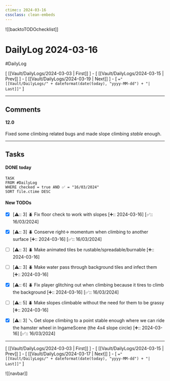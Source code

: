 ```yaml
---
ctime:: 2024-03-16
cssclass: clean-embeds
---
```

![[backtoTODOchecklist]]
# DailyLog 2024-03-16

#DailyLog

\[ [[Vault/DailyLogs/2024-03-03 | First]] \] - \[ [[Vault/DailyLogs/2024-03-15 | Prev]] \] - \[ [[Vault/DailyLogs/2024-03-19 | Next]] \] - \[ `="[[Vault/DailyLogs/" + dateformat(date(today), "yyyy-MM-dd") + "| Last]]"` \]

---

## Comments

#### 12.0

Fixed some climbing related bugs and made slope climbing *stable* enough.



---

## Tasks
#### DONE today
```dataview
TASK
FROM #DailyLog
WHERE checked = true AND ✅ = "16/03/2024"
SORT file.ctime DESC
```


#### New TODOs
- [x] [⚠️:: 3] 🪲 Fix floor check to work with slopes [➕:: 2024-03-16] [✅:: 16/03/2024]
- [x] [⚠️:: 3] 🪲 Conserve right-> momentum when climbing to another surface [➕:: 2024-03-16] [✅:: 16/03/2024]
- [ ] [⚠️:: 3] 🪲 Make animated tiles be rustable/spreadable/burnable [➕:: 2024-03-16]
- [ ] [⚠️:: 3] 🪲 Make water pass through background tiles and infect them [➕:: 2024-03-16]
- [x] [⚠️:: 6] 🪲 Fix player glitching out when climbing because it tires to climb the background [➕:: 2024-03-16] [✅:: 16/03/2024]
- [ ] [⚠️:: 5] 🪲 Make slopes climbable without the need for them to be grassy [➕:: 2024-03-16]
- [x] [⚠️:: 3] 🪛 Get slope climbing to a point stable enough where we can ride the hamster wheel in IngameScene (the 4x4 slope circle) [➕:: 2024-03-16] [✅:: 16/03/2024]



---

\[ [[Vault/DailyLogs/2024-03-03 | First]] \] - \[ [[Vault/DailyLogs/2024-03-15 | Prev]] \] - \[ [[Vault/DailyLogs/2024-03-17 | Next]] \] - \[ `="[[Vault/DailyLogs/" + dateformat(date(today), "yyyy-MM-dd") + "| Last]]"` \]

![[navbar]]



